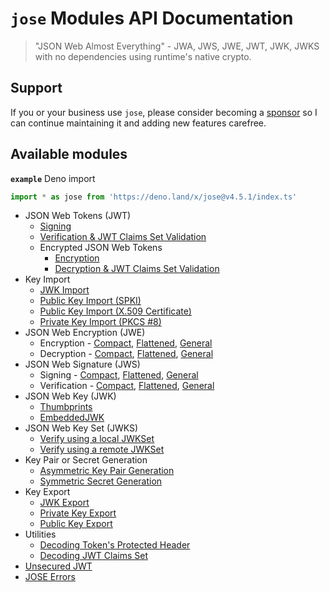 # `jose` Modules API Documentation

> "JSON Web Almost Everything" - JWA, JWS, JWE, JWT, JWK, JWKS with no dependencies using runtime's native crypto.

## Support

If you or your business use `jose`, please consider becoming a [sponsor][support-sponsor] so I can continue maintaining it and adding new features carefree.

## Available modules

**`example`** Deno import
```js
import * as jose from 'https://deno.land/x/jose@v4.5.1/index.ts'
```

- JSON Web Tokens (JWT)
  - [Signing](https://github.com/panva/jose/blob/v4.5.1/docs/classes/jwt_sign.SignJWT.md#readme)
  - [Verification & JWT Claims Set Validation](https://github.com/panva/jose/blob/v4.5.1/docs/functions/jwt_verify.jwtVerify.md#readme)
  - Encrypted JSON Web Tokens
    - [Encryption](https://github.com/panva/jose/blob/v4.5.1/docs/classes/jwt_encrypt.EncryptJWT.md#readme)
    - [Decryption & JWT Claims Set Validation](https://github.com/panva/jose/blob/v4.5.1/docs/functions/jwt_decrypt.jwtDecrypt.md#readme)
- Key Import
  - [JWK Import](https://github.com/panva/jose/blob/v4.5.1/docs/functions/key_import.importJWK.md#readme)
  - [Public Key Import (SPKI)](https://github.com/panva/jose/blob/v4.5.1/docs/functions/key_import.importSPKI.md#readme)
  - [Public Key Import (X.509 Certificate)](https://github.com/panva/jose/blob/v4.5.1/docs/functions/key_import.importX509.md#readme)
  - [Private Key Import (PKCS #8)](https://github.com/panva/jose/blob/v4.5.1/docs/functions/key_import.importPKCS8.md#readme)
- JSON Web Encryption (JWE)
  - Encryption - [Compact](https://github.com/panva/jose/blob/v4.5.1/docs/classes/jwe_compact_encrypt.CompactEncrypt.md#readme), [Flattened](https://github.com/panva/jose/blob/v4.5.1/docs/classes/jwe_flattened_encrypt.FlattenedEncrypt.md#readme), [General](https://github.com/panva/jose/blob/v4.5.1/docs/classes/jwe_general_encrypt.GeneralEncrypt.md#readme)
  - Decryption - [Compact](https://github.com/panva/jose/blob/v4.5.1/docs/functions/jwe_compact_decrypt.compactDecrypt.md#readme), [Flattened](https://github.com/panva/jose/blob/v4.5.1/docs/functions/jwe_flattened_decrypt.flattenedDecrypt.md#readme), [General](https://github.com/panva/jose/blob/v4.5.1/docs/functions/jwe_general_decrypt.generalDecrypt.md#readme)
- JSON Web Signature (JWS)
  - Signing - [Compact](https://github.com/panva/jose/blob/v4.5.1/docs/classes/jws_compact_sign.CompactSign.md#readme), [Flattened](https://github.com/panva/jose/blob/v4.5.1/docs/classes/jws_flattened_sign.FlattenedSign.md#readme), [General](https://github.com/panva/jose/blob/v4.5.1/docs/classes/jws_general_sign.GeneralSign.md#readme)
  - Verification - [Compact](https://github.com/panva/jose/blob/v4.5.1/docs/functions/jws_compact_verify.compactVerify.md#readme), [Flattened](https://github.com/panva/jose/blob/v4.5.1/docs/functions/jws_flattened_verify.flattenedVerify.md#readme), [General](https://github.com/panva/jose/blob/v4.5.1/docs/functions/jws_general_verify.generalVerify.md#readme)
- JSON Web Key (JWK)
  - [Thumbprints](https://github.com/panva/jose/blob/v4.5.1/docs/functions/jwk_thumbprint.calculateJwkThumbprint.md#readme)
  - [EmbeddedJWK](https://github.com/panva/jose/blob/v4.5.1/docs/functions/jwk_embedded.EmbeddedJWK.md#readme)
- JSON Web Key Set (JWKS)
  - [Verify using a local JWKSet](https://github.com/panva/jose/blob/v4.5.1/docs/functions/jwks_local.createLocalJWKSet.md#readme)
  - [Verify using a remote JWKSet](https://github.com/panva/jose/blob/v4.5.1/docs/functions/jwks_remote.createRemoteJWKSet.md#readme)
- Key Pair or Secret Generation
  - [Asymmetric Key Pair Generation](https://github.com/panva/jose/blob/v4.5.1/docs/functions/key_generate_key_pair.generateKeyPair.md#readme)
  - [Symmetric Secret Generation](https://github.com/panva/jose/blob/v4.5.1/docs/functions/key_generate_secret.generateSecret.md#readme)
- Key Export
  - [JWK Export](https://github.com/panva/jose/blob/v4.5.1/docs/functions/key_export.exportJWK.md#readme)
  - [Private Key Export](https://github.com/panva/jose/blob/v4.5.1/docs/functions/key_export.exportPKCS8.md#readme)
  - [Public Key Export](https://github.com/panva/jose/blob/v4.5.1/docs/functions/key_export.exportSPKI.md#readme)
- Utilities
  - [Decoding Token's Protected Header](https://github.com/panva/jose/blob/v4.5.1/docs/functions/util_decode_protected_header.decodeProtectedHeader.md#readme)
  - [Decoding JWT Claims Set](https://github.com/panva/jose/blob/v4.5.1/docs/functions/util_decode_jwt.decodeJwt.md#readme)
- [Unsecured JWT](https://github.com/panva/jose/blob/v4.5.1/docs/classes/jwt_unsecured.UnsecuredJWT.md#readme)
- [JOSE Errors](https://github.com/panva/jose/blob/v4.5.1/docs/modules/util_errors.md#readme)

[support-sponsor]: https://github.com/sponsors/panva
